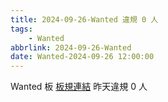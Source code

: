 ```yaml
---
title: 2024-09-26-Wanted 違規 0 人
tags:
    - Wanted
abbrlink: 2024-09-26-Wanted
date: Wanted-2024-09-26 12:00:00
---
```

Wanted 板 [板規連結](https://www.ptt.cc/bbs/Wanted/M.1608829773.A.D3B.html)
昨天違規 0 人
